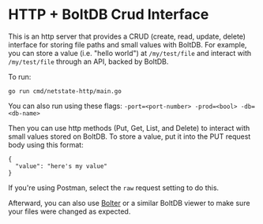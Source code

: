 # HTTP + BoltDB Crud Interface

This is an http server that provides a CRUD (create, read, update, delete) interface for storing file paths and small values with BoltDB.
For example, you can store a value (i.e. "hello world") at `/my/test/file` and interact with `/my/test/file` through an API, backed by BoltDB.

To run:
```
go run cmd/netstate-http/main.go
```
You can also run using these flags: `-port=<port-number> -prod=<bool> -db=<db-name>`

Then you can use http methods (Put, Get, List, and Delete) to interact with small values stored on BoltDB.
To store a value, put it into the PUT request body using this format:
```
{
  "value": "here's my value"
}
```
If you're using Postman, select the `raw` request setting to do this.

Afterward, you can also use [Bolter](https://github.com/hasit/bolter) or a similar BoltDB viewer to make sure your files were changed as expected.